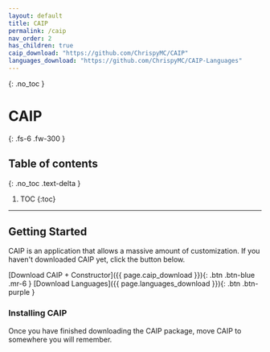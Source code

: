```yaml
---
layout: default
title: CAIP
permalink: /caip
nav_order: 2
has_children: true
caip_download: "https://github.com/ChrispyMC/CAIP"
languages_download: "https://github.com/ChrispyMC/CAIP-Languages"
---
```

{: .no_toc }
# CAIP
{: .fs-6 .fw-300 }
## Table of contents
{: .no_toc .text-delta }
1. TOC
{:toc}
---

## Getting Started

CAIP is an application that allows a massive amount of customization. If you haven't downloaded CAIP yet, click the button below.

<span class="fs-6">
[Download CAIP + Constructor]({{ page.caip_download }}){: .btn .btn-blue .mr-6 }
[Download Languages]({{ page.languages_download }}){: .btn .btn-purple }
</span>

### Installing CAIP

Once you have finished downloading the CAIP package, move CAIP to somewhere you will remember.